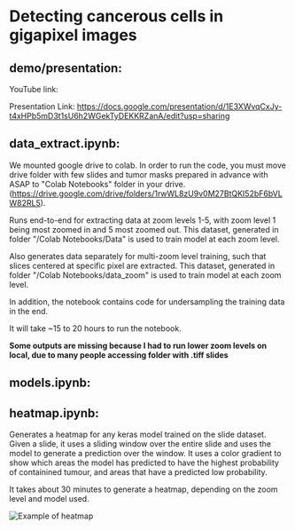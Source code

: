 # Detecting cancerous cells in gigapixel images

## demo/presentation:
YouTube link:

Presentation Link: https://docs.google.com/presentation/d/1E3XWvqCxJy-t4xHPb5mD3t1sU6h2WGekTyDEKKRZanA/edit?usp=sharing

## data_extract.ipynb:
We mounted google drive to colab. In order to run the code, you must move drive folder with few slides and tumor masks prepared in advance with ASAP to "Colab Notebooks" folder in your drive. (https://drive.google.com/drive/folders/1rwWL8zU9v0M27BtQKI52bF6bVLW82RL5).

Runs end-to-end for extracting data at zoom levels 1-5, with zoom level 1 being most zoomed in and 5 most zoomed out.
This dataset, generated in folder "/Colab Notebooks/Data" is used to train model at each zoom level.

Also generates data separately for multi-zoom level training, such that slices centered at specific pixel are extracted. 
This dataset, generated in folder "/Colab Notebooks/data_zoom" is used to train model at each zoom level.

In addition, the notebook contains code for undersampling the training data in the end.

It will take ~15 to 20 hours to run the notebook.

**Some outputs are missing because I had to run lower zoom levels on local, due to many people accessing folder with .tiff slides**

## models.ipynb:

## heatmap.ipynb:
Generates a heatmap for any keras model trained on the slide dataset. Given a slide, it uses a sliding window over the entire slide and uses the model to generate a prediction over the window. It uses a color gradient to show which areas the model has predicted to have the highest probability of containined tumour, and areas that have a predicted low probability.

It takes about 30 minutes to generate a heatmap, depending on the zoom level and model used.

![Example of heatmap](https://ibb.co/LpKQygq)


